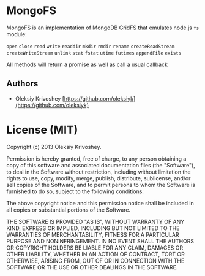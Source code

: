 # MongoFS

MongoFS is an implementation of MongoDB GridFS that emulates node.js `fs` module:

`open`
`close`
`read`
`write`
`readdir`
`mkdir`
`rmdir`
`rename`
`createReadStream`
`createWriteStream`
`unlink`
`stat`
`fstat`
`utime`
`futimes`
`appendFile`
`exists`

All methods will return a promise as well as call a usual callback

## Authors

* Oleksiy Krivoshey [https://github.com/oleksiyk](https://github.com/oleksiyk)

# License (MIT)

Copyright (c) 2013 Oleksiy Krivoshey.

Permission is hereby granted, free of charge, to any person
obtaining a copy of this software and associated documentation
files (the "Software"), to deal in the Software without
restriction, including without limitation the rights to use,
copy, modify, merge, publish, distribute, sublicense, and/or sell
copies of the Software, and to permit persons to whom the
Software is furnished to do so, subject to the following
conditions:

The above copyright notice and this permission notice shall be
included in all copies or substantial portions of the Software.

THE SOFTWARE IS PROVIDED "AS IS", WITHOUT WARRANTY OF ANY KIND,
EXPRESS OR IMPLIED, INCLUDING BUT NOT LIMITED TO THE WARRANTIES
OF MERCHANTABILITY, FITNESS FOR A PARTICULAR PURPOSE AND
NONINFRINGEMENT. IN NO EVENT SHALL THE AUTHORS OR COPYRIGHT
HOLDERS BE LIABLE FOR ANY CLAIM, DAMAGES OR OTHER LIABILITY,
WHETHER IN AN ACTION OF CONTRACT, TORT OR OTHERWISE, ARISING
FROM, OUT OF OR IN CONNECTION WITH THE SOFTWARE OR THE USE OR
OTHER DEALINGS IN THE SOFTWARE.

